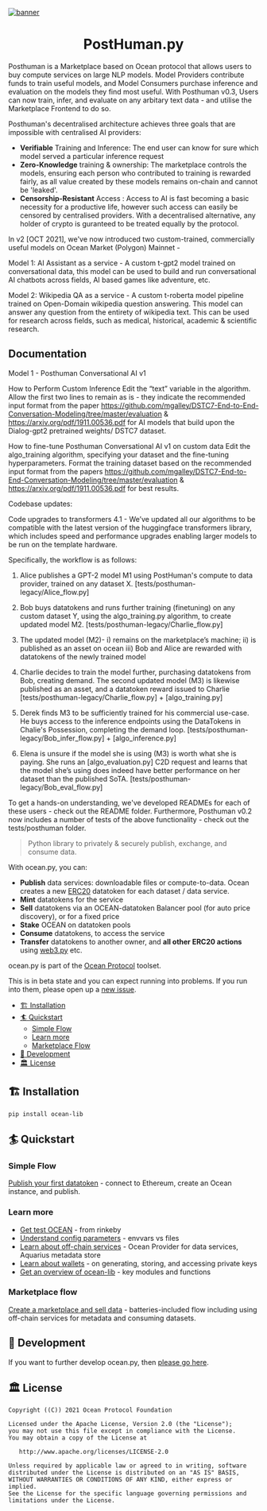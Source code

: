 
[![banner](https://raw.githubusercontent.com/oceanprotocol/art/master/github/repo-banner%402x.png)](https://oceanprotocol.com)

<h1 align="center">PostHuman.py</h1>

Posthuman is a Marketplace based on Ocean protocol that allows users to buy compute services on large NLP models. Model Providers contribute funds to train useful models, and Model Consumers purchase inference and evaluation on the models they find most useful. With Posthuman v0.3, Users can now train, infer, and evaluate on any arbitary text data - and utilise the Marketplace Frontend to do so.

Posthuman's decentralised architecture achieves three goals that are impossible with centralised AI providers:
- **Verifiable** Training and Inference: The end user can know for sure which model served a particular inference request
- **Zero-Knowledge** training & ownership: The marketplace controls the models, ensuring each person who contributed to training is rewarded fairly, as all value created by these models remains on-chain and cannot be 'leaked'.
- **Censorship-Resistant** Access : Access to AI is fast becoming a basic necessity for a productive life, however such access can easily be censored by centralised providers. With a decentralised alternative, any holder of crypto is guranteed to be treated equally by the protocol.


In v2 [OCT 2021], we've now introduced two custom-trained, commercially useful models on Ocean Market (Polygon) Mainnet -

Model 1: AI Assistant as a service - A custom  t-gpt2 model trained on conversational data, this model can be used to build and run conversational AI chatbots across fields, AI based games like adventure, etc.

Model 2: Wikipedia QA as a service - A custom t-roberta model pipeline trained on Open-Domain wikipedia question answering. This model can answer any question from the entirety of wikipedia text. This can be used for research across fields, such as medical, historical, academic & scientific research.

## Documentation

Model 1 - Posthuman Conversational AI v1

How to Perform Custom Inference
Edit the “text” variable in the algorithm. Allow the first two lines to remain as is - they indicate the recommended input format from the paper https://github.com/mgalley/DSTC7-End-to-End-Conversation-Modeling/tree/master/evaluation & https://arxiv.org/pdf/1911.00536.pdf for AI models that build upon the Dialog-gpt2 pretrained weights/ DSTC7 dataset.

How to fine-tune Posthuman Conversational AI v1 on custom data
Edit the algo_training algorithm, specifying your dataset and the fine-tuning hyperparameters. Format the training dataset based on the recommended input format from the papers https://github.com/mgalley/DSTC7-End-to-End-Conversation-Modeling/tree/master/evaluation & https://arxiv.org/pdf/1911.00536.pdf for best results.


Codebase updates:

Code upgrades to transformers 4.1 - We’ve updated all our algorithms to be compatible with the latest version of the huggingface transformers library, which includes speed and performance upgrades enabling larger models to be run on the template hardware.




Specifically, the workflow is as follows:

1. Alice publishes a GPT-2 model M1 using PostHuman's compute to data provider, trained on any dataset X. [tests/posthuman-legacy/Alice_flow.py]

2. Bob buys datatokens and runs further training (finetuning) on any custom dataset Y, using the algo_training.py algorithm, to create updated model M2. [tests/posthuman-legacy/Charlie_flow.py]

3. The updated model (M2)-
i) remains on the marketplace’s machine;
ii) is published as an asset on ocean
iii) Bob and Alice are rewarded with datatokens of the newly trained model

4. Charlie decides to train the model further, purchasing datatokens from Bob, creating demand.
The second updated model (M3) is likewise published as an asset, and a datatoken reward issued to Charlie [tests/posthuman-legacy/Charlie_flow.py] + [algo_training.py]

5. Derek finds M3 to be sufficiently trained for his commercial use-case. He buys access to the inference endpoints using the DataTokens in Chalie's Possession, completing the demand loop. [tests/posthuman-legacy/Bob_infer_flow.py] + [algo_inference.py]

6. Elena is unsure if the model she is using (M3) is worth what she is paying. She runs an [algo_evaluation.py] C2D request and learns that the model she’s using does indeed have better performance on her dataset than the published SoTA.  [tests/posthuman-legacy/Bob_eval_flow.py]

To get a hands-on understanding, we've developed READMEs for each of these users - check out the README folder.
Furthermore, Posthuman v0.2 now includes a number of tests of the above functionality - check out the tests/posthuman folder.

> Python library to privately & securely publish, exchange, and consume data.

With ocean.py, you can:
- **Publish** data services: downloadable files or compute-to-data.
Ocean creates a new [ERC20](https://github.com/ethereum/EIPs/blob/7f4f0377730f5fc266824084188cc17cf246932e/EIPS/eip-20.md)
datatoken for each dataset / data service.
- **Mint** datatokens for the service
- **Sell** datatokens via an OCEAN-datatoken Balancer pool (for auto price discovery), or for a fixed price
- **Stake** OCEAN on datatoken pools
- **Consume** datatokens, to access the service
- **Transfer** datatokens to another owner, and **all other ERC20 actions**
using [web3.py](https://web3py.readthedocs.io/en/stable/examples.html#working-with-an-erc20-token-contract) etc.

ocean.py is part of the [Ocean Protocol](https://www.oceanprotocol.com) toolset.

This is in beta state and you can expect running into problems. If you run into them, please open up a [new issue](/issues).

- [🏗 Installation](#-installation)
- [🏄 Quickstart](#-quickstart)
  - [Simple Flow](#simple-flow)
  - [Learn more](#learn-more)
  - [Marketplace Flow](#marketplace-flow)
- [🦑 Development](#-development)
- [🏛 License](#-license)

## 🏗 Installation

```pip install ocean-lib```

## 🏄 Quickstart

### Simple Flow

[Publish your first datatoken](READMEs/datatokens_flow.md) - connect to Ethereum, create an Ocean instance, and publish.

### Learn more

- [Get test OCEAN](READMEs/get_test_OCEAN.md) - from rinkeby
- [Understand config parameters](READMEs/parameters.md) - envvars vs files
- [Learn about off-chain services](READMEs/services.md) - Ocean Provider for data services, Aquarius metadata store
- [Learn about wallets](READMEs/wallets.md) - on generating, storing, and accessing private keys
- [Get an overview of ocean-lib](READMEs/overview.md) - key modules and functions

### Marketplace flow

[Create a marketplace and sell data](READMEs/marketplace_flow.md) - batteries-included flow including using off-chain services for metadata and consuming datasets.

## 🦑 Development

If you want to further develop ocean.py, then [please go here](READMEs/developers.md).

## 🏛 License

```
Copyright ((C)) 2021 Ocean Protocol Foundation

Licensed under the Apache License, Version 2.0 (the "License");
you may not use this file except in compliance with the License.
You may obtain a copy of the License at

   http://www.apache.org/licenses/LICENSE-2.0

Unless required by applicable law or agreed to in writing, software
distributed under the License is distributed on an "AS IS" BASIS,
WITHOUT WARRANTIES OR CONDITIONS OF ANY KIND, either express or implied.
See the License for the specific language governing permissions and
limitations under the License.
```
